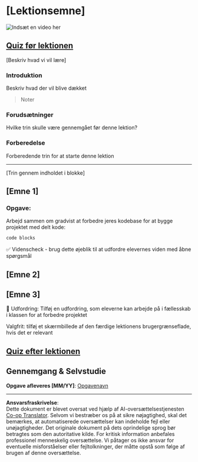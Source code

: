 <!--
CO_OP_TRANSLATOR_METADATA:
{
  "original_hash": "0494be70ad7fadd13a8c3d549c23e355",
  "translation_date": "2025-08-27T22:11:33+00:00",
  "source_file": "lesson-template/README.md",
  "language_code": "da"
}
-->
# [Lektionsemne]

![Indsæt en video her](../../../lesson-template/video-url)

## [Quiz før lektionen](../../../lesson-template/quiz-url)

[Beskriv hvad vi vil lære]

### Introduktion

Beskriv hvad der vil blive dækket

> Noter

### Forudsætninger

Hvilke trin skulle være gennemgået før denne lektion?

### Forberedelse

Forberedende trin for at starte denne lektion

---

[Trin gennem indholdet i blokke]

## [Emne 1]

### Opgave:

Arbejd sammen om gradvist at forbedre jeres kodebase for at bygge projektet med delt kode:

```html
code blocks
```

✅ Videnscheck - brug dette øjeblik til at udfordre elevernes viden med åbne spørgsmål

## [Emne 2]

## [Emne 3]

🚀 Udfordring: Tilføj en udfordring, som eleverne kan arbejde på i fællesskab i klassen for at forbedre projektet

Valgfrit: tilføj et skærmbillede af den færdige lektionens brugergrænseflade, hvis det er relevant

## [Quiz efter lektionen](../../../lesson-template/quiz-url)

## Gennemgang & Selvstudie

**Opgave afleveres [MM/YY]**: [Opgavenavn](assignment.md)

---

**Ansvarsfraskrivelse**:  
Dette dokument er blevet oversat ved hjælp af AI-oversættelsestjenesten [Co-op Translator](https://github.com/Azure/co-op-translator). Selvom vi bestræber os på at sikre nøjagtighed, skal det bemærkes, at automatiserede oversættelser kan indeholde fejl eller unøjagtigheder. Det originale dokument på dets oprindelige sprog bør betragtes som den autoritative kilde. For kritisk information anbefales professionel menneskelig oversættelse. Vi påtager os ikke ansvar for eventuelle misforståelser eller fejltolkninger, der måtte opstå som følge af brugen af denne oversættelse.